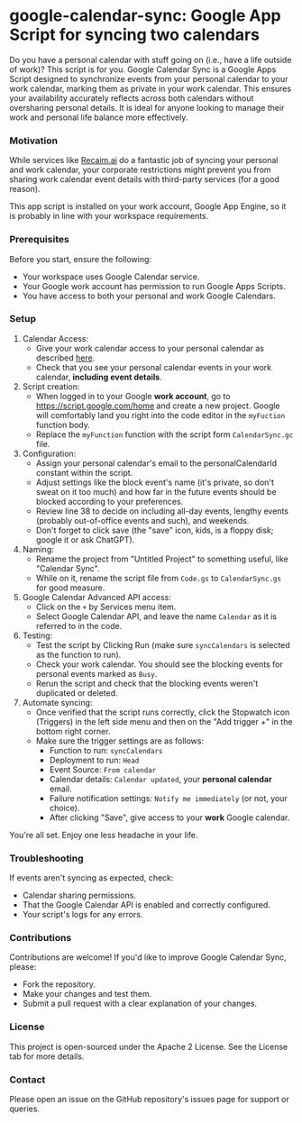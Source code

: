 # google-calendar-sync: Google App Script for syncing two calendars

Do you have a personal calendar with stuff going on (i.e., have a life outside of work)? This script is for you. Google Calendar Sync is a Google Apps Script designed to synchronize events from your personal calendar to your work calendar, marking them as private in your work calendar. This ensures your availability accurately reflects across both calendars without oversharing personal details. It is ideal for anyone looking to manage their work and personal life balance more effectively.

### Motivation
While services like [Recaim.ai](https://reclaim.ai/) do a fantastic job of syncing your personal and work calendar, your corporate restrictions might prevent you from sharing work calendar event details with third-party services (for a good reason). 

This app script is installed on your work account, Google App Engine, so it is probably in line with your workspace requirements.

### Prerequisites
Before you start, ensure the following:
* Your workspace uses Google Calendar service.
* Your Google work account has permission to run Google Apps Scripts.
* You have access to both your personal and work Google Calendars.

### Setup
1. Calendar Access:
   * Give your work calendar access to your personal calendar as described [here](https://support.google.com/calendar/answer/37082?hl=en&ref_topic=10510447&sjid=14802667752921791114-NA).
   * Check that you see your personal calendar events in your work calendar, **including event details**. 
2. Script creation:
   * When logged in to your Google **work account**, go to https://script.google.com/home and create a new project. Google will comfortably land you right into the code editor in the `myFuction` function body.
   * Replace the `myFunction` function with the script form `CalendarSync.gc` file.
3. Configuration:
   * Assign your personal calendar's email to the personalCalendarId constant within the script.
   * Adjust settings like the block event's name (it's private, so don't sweat on it too much) and how far in the future events should be blocked according to your preferences.
   * Review line 38 to decide on including all-day events, lengthy events (probably out-of-office events and such), and weekends.  
   * Don't forget to click save (the "save" icon, kids, is  a floppy disk; google it or ask ChatGPT).
4. Naming:
   * Rename the project from "Untitled Project" to something useful, like "Calendar Sync".
   * While on it, rename the script file from `Code.gs` to `CalendarSync.gs` for good measure.
5. Google Calendar Advanced API access:
   * Click on the `+` by Services menu item.
   * Select Google Calendar API, and leave the name `Calendar` as it is referred to in the code.
6. Testing:
   * Test the script by Clicking Run (make sure `syncCalendars` is selected as the function to run).
   * Check your work calendar. You should see the blocking events for personal events marked as `Busy`.
   * Rerun the script and check that the blocking events weren't duplicated or deleted.
7. Automate syncing:
   * Once verified that the script runs correctly, click the Stopwatch icon (Triggers) in the left side menu and then on the "Add trigger +" in the bottom right corner.
   * Make sure the trigger settings are as follows:
      * Function to run: `syncCalendars`
      * Deployment to run: `Head`
      * Event Source: `From calendar`
      * Calendar details: `Calendar updated`, your **personal calendar** email.
      * Failure notification settings: `Notify me immediately` (or not, your choice).
      * After clicking "Save", give access to your **work** Google calendar.

You're all set. Enjoy one less headache in your life.

### Troubleshooting
If events aren't syncing as expected, check:
   * Calendar sharing permissions.
   * That the Google Calendar API is enabled and correctly configured.
   * Your script's logs for any errors.

### Contributions
Contributions are welcome! If you'd like to improve Google Calendar Sync, please:
 * Fork the repository.
 * Make your changes and test them.
 * Submit a pull request with a clear explanation of your changes.

### License
This project is open-sourced under the Apache 2 License. See the License tab for more details.

### Contact
Please open an issue on the GitHub repository's issues page for support or queries.
